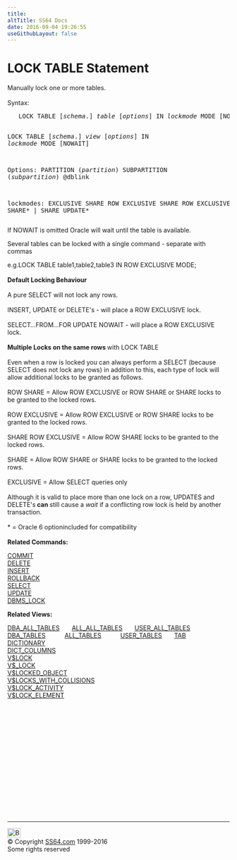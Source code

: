 ```yaml
---
title:
altTitle: SS64 Docs
date: 2016-09-04 19:26:55
useGithubLayout: false
---
```

<!-- #BeginLibraryItem "/Library/head_ora.lbi" --><!-- #EndLibraryItem --><h1>LOCK TABLE Statement </h1> 
<p>Manually lock one or more tables.<br>
  <br>
  Syntax:</p>
<pre>   LOCK TABLE [<i>schema</i>.] <i>table</i> [<i>options</i>] IN <i>lockmode</i> MODE [NOWAIT]

   LOCK TABLE [<i>schema</i>.] <i>view</i> [<i>options</i>] IN <i>lockmode</i> MODE [NOWAIT]

Options:
      PARTITION (<i>partition</i>)
      SUBPARTITION (<i>subpartition</i>)
      @dblink

lockmodes:
      EXCLUSIVE
      SHARE
      ROW EXCLUSIVE
      SHARE ROW EXCLUSIVE
      ROW SHARE* | SHARE UPDATE*</pre>
<p>If NOWAIT is omitted Oracle will wait until the table  is available.</p>
<p>Several tables can be locked with a single command - separate with commas</p>
<p>e.g.LOCK TABLE table1,table2,table3 IN ROW EXCLUSIVE MODE;<b><br>
  </b><br>
  <b>Default Locking Behaviour</b><br>
  <br>
  A pure SELECT will not lock any rows.<br>
  <br>
  INSERT, UPDATE or DELETE's - will place a ROW EXCLUSIVE lock.<br>
  <br>
  SELECT…FROM…FOR UPDATE NOWAIT - will place a ROW EXCLUSIVE lock.<br>
  <br>
  <b>Multiple Locks on the same rows </b>with LOCK TABLE<br>
  <br>
  Even when a row is locked you can always perform a SELECT (because SELECT
      does not lock any rows) in addition to this, each type of lock will allow
      additional
      locks to be granted as follows.<br>
  <br>
  ROW SHARE = Allow ROW EXCLUSIVE or ROW SHARE or SHARE locks to be granted
      to the locked rows.<br>
  <br>
  ROW EXCLUSIVE = Allow ROW EXCLUSIVE or ROW SHARE locks to be granted to the
      locked rows.<br>
  <br>
  SHARE ROW EXCLUSIVE = Allow ROW SHARE locks to be granted to the locked rows.<br>
  <br>
  SHARE = Allow ROW SHARE or SHARE locks to be granted to the locked rows.<br>
  <br>
  EXCLUSIVE = Allow SELECT queries only <br>
  <br>
  Although it is valid to place more than one lock on a row, UPDATES and DELETE's<b> 
  can </b>still cause a <i>wait </i>if a conflicting row lock is held by another
      transaction.<b><br>
      <br>
      </b>* = Oracle 6 optionincluded for compatibility <b><br>
      <br>
      Related Commands:</b></p>
<p><a href="commit.html">COMMIT</a><a href="delete.html"><br>
  DELETE</a><a href="select.html"><br>
  </a><a href="insert.html">INSERT</a><a href="select.html"><br>
  </a><a href="rollback.html">ROLLBACK</a><a href="select.html"> <br>
  SELECT</a><a href="truncate.html"><br>
  </a> <a href="update.html">UPDATE</a> <br>
  <a href="../orap/DBMS_LOCK.html">DBMS_LOCK</a></p>
<p><b>Related Views:</b></p>
<p class="code">  <a href="../orad/DBA_ALL_TABLES.html">DBA_ALL_TABLES</a>&nbsp;&nbsp;&nbsp;&nbsp;&nbsp;&nbsp;&nbsp;<a href="../orad/ALL_ALL_TABLES.html">ALL_ALL_TABLES</a>&nbsp;&nbsp;&nbsp;&nbsp;&nbsp;&nbsp;&nbsp;<a href="../orad/USER_ALL_TABLES.html">USER_ALL_TABLES</a><br>  
  <a href="../orad/DBA_TABLES.html">DBA_TABLES</a>&nbsp;&nbsp;&nbsp;&nbsp;&nbsp;&nbsp;&nbsp;&nbsp;&nbsp;&nbsp;&nbsp;<a href="../orad/ALL_TABLES.html">ALL_TABLES</a>&nbsp;&nbsp;&nbsp;&nbsp;&nbsp;&nbsp;&nbsp;&nbsp;&nbsp;&nbsp;&nbsp;<a href="../orad/USER_TABLES.html">USER_TABLES</a>&nbsp;&nbsp;&nbsp;&nbsp;&nbsp;&nbsp;&nbsp;<a href="../orad/TAB.html">TAB</a><br>                                                                
  <a href="../orad/DICTIONARY.html">DICTIONARY</a><br>                                                                
  <a href="../orad/DICT_COLUMNS.html">DICT_COLUMNS</a><br>  
  <a href="../orav/V$LOCK.html">V$LOCK</a><br>  
  <a href="../orav/V$_LOCK.html">V$_LOCK</a><br>  
  <a href="../orav/V$LOCKED_OBJECT.html">V$LOCKED_OBJECT</a><br>  
  <a href="../orav/V$LOCKS_WITH_COLLISIONS.html">V$LOCKS_WITH_COLLISIONS</a><br>  
  <a href="../orav/V$LOCK_ACTIVITY.html">V$LOCK_ACTIVITY</a><br>  
<a href="../orav/V$LOCK_ELEMENT.html">V$LOCK_ELEMENT</a> </p><!-- #BeginLibraryItem "/Library/foot_ora.lbi" --><p>
<!-- oracle-footer -->
<ins class="adsbygoogle" style="display:inline-block;width:300px;height:250px" data-ad-client="ca-pub-6140977852749469" data-ad-slot="4275490898"></ins>
<script>
(adsbygoogle = window.adsbygoogle || []).push({});
</script></p>
<hr>
<div id="bl" class="footer"><a href="lock.html#"><img src="../images/top.png" width="30" height="22" alt="Back to the Top"></a></div>
<div id="br" class="footer, tagline">© Copyright <a href="../index.html">SS64.com</a> 1999-2016<br>
Some rights reserved</div><!-- #EndLibraryItem -->

